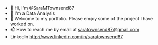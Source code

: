 - 👋 Hi, I’m @SaraMTownsend87
- 👀 I'm a Data Analysis
- 💪 Welcome to my portfolio. Please emjoy some of the project I have worked on.
- 📫 How to reach me by email at saratownsend87@gmail.com
- Linkedin http://www.linkedin.com/in/saratownsend87

<!---
SaraMTownsend87/SaraMTownsend87 is a ✨ special ✨ repository because its `README.md` (this file) appears on your GitHub profile.
You can click the Preview link to take a look at your changes.
--->
